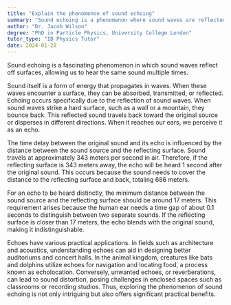 ```yaml
---
title: "Explain the phenomenon of sound echoing"
summary: "Sound echoing is a phenomenon where sound waves are reflected off surfaces, causing the sound to be heard multiple times."
author: "Dr. Jacob Wilson"
degree: "PhD in Particle Physics, University College London"
tutor_type: "IB Physics Tutor"
date: 2024-01-28
---
```


Sound echoing is a fascinating phenomenon in which sound waves reflect off surfaces, allowing us to hear the same sound multiple times.

Sound itself is a form of energy that propagates in waves. When these waves encounter a surface, they can be absorbed, transmitted, or reflected. Echoing occurs specifically due to the reflection of sound waves. When sound waves strike a hard surface, such as a wall or a mountain, they bounce back. This reflected sound travels back toward the original source or disperses in different directions. When it reaches our ears, we perceive it as an echo.

The time delay between the original sound and its echo is influenced by the distance between the sound source and the reflecting surface. Sound travels at approximately $343$ meters per second in air. Therefore, if the reflecting surface is $343$ meters away, the echo will be heard $1$ second after the original sound. This occurs because the sound needs to cover the distance to the reflecting surface and back, totaling $686$ meters.

For an echo to be heard distinctly, the minimum distance between the sound source and the reflecting surface should be around $17$ meters. This requirement arises because the human ear needs a time gap of about $0.1$ seconds to distinguish between two separate sounds. If the reflecting surface is closer than $17$ meters, the echo blends with the original sound, making it indistinguishable.

Echoes have various practical applications. In fields such as architecture and acoustics, understanding echoes can aid in designing better auditoriums and concert halls. In the animal kingdom, creatures like bats and dolphins utilize echoes for navigation and locating food, a process known as echolocation. Conversely, unwanted echoes, or reverberations, can lead to sound distortion, posing challenges in enclosed spaces such as classrooms or recording studios. Thus, exploring the phenomenon of sound echoing is not only intriguing but also offers significant practical benefits.
    